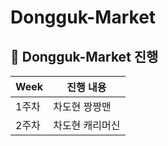 # Dongguk-Market
##  🍎 Dongguk-Market 진행

| Week | 진행 내용 |
| ------ | ----------- |
| 1주차 | 차도현 짱짱맨 |
| 2주차 | 차도현 캐리머신 |
